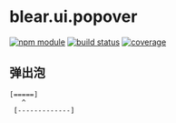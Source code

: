 # blear.ui.popover

[![npm module][npm-img]][npm-url]
[![build status][travis-img]][travis-url]
[![coverage][coveralls-img]][coveralls-url]

[travis-img]: https://img.shields.io/travis/blearjs/blear.ui.popover/master.svg?maxAge=2592000&style=flat-square
[travis-url]: https://travis-ci.org/blearjs/blear.ui.popover

[npm-img]: https://img.shields.io/npm/v/blear.ui.popover.svg?maxAge=2592000&style=flat-square
[npm-url]: https://www.npmjs.com/package/blear.ui.popover

[coveralls-img]: https://img.shields.io/coveralls/blearjs/blear.ui.popover/master.svg?maxAge=2592000&style=flat-square
[coveralls-url]: https://coveralls.io/github/blearjs/blear.ui.popover?branch=master




## 弹出泡

```
[=====]
   ^
 [-------------]
```



